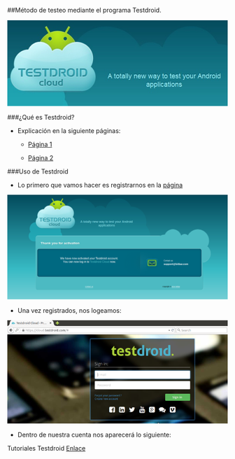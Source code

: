 ##Método de testeo mediante el programa Testdroid.

![](Images/7.png)

###¿Qué es Testdroid?

- Explicación en la siguiente páginas:

	- [Página 1](http://es.paperblog.com/testdroid-comprueba-el-funcionamiento-de-tu-aplicacion-android-en-varios-dispositivos-981937/)

	- [Página 2](http://www.elandroidelibre.com/2012/03/comprueba-el-rendimiento-de-tus-aplicaciones-en-mas-de-100-terminales-con-testdroid.html)

###Uso de Testdroid
- Lo primero que vamos hacer es registrarnos en la [página](http://testdroid.com/#)

![](Images/1.png)

- Una vez registrados, nos logeamos:

![](Images/3.png)

- Dentro de nuestra cuenta nos aparecerá lo siguiente:


Tutoriales Testdroid
[Enlace](https://www.youtube.com/playlist?list=PLY1_jWSmq0VLXUwfI1d6AMyOB9Z8JZYSh)